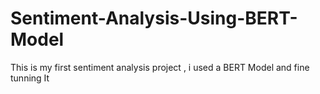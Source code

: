  # Sentiment-Analysis-Using-BERT-Model
This is my first sentiment analysis project , i used a BERT Model and fine tunning It  
   
  
 
        
  
       
      
   
